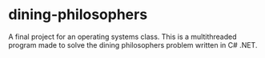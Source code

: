 dining-philosophers
===================

A final project for an operating systems class. This is a multithreaded program made to solve the dining philosophers problem written in C# .NET. 
